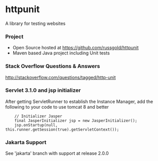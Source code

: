 httpunit
========

A library for testing websites

### Project
* Open Source hosted at https://github.com/russgold/httpunit
* Maven based Java project including Unit tests

### Stack Overflow Questions & Answers
http://stackoverflow.com/questions/tagged/http-unit

### Servlet 3.1.0 and jsp initializer

After getting ServletRunner to establish the Instance Manager, add the following to your code to use tomcat 8 and better

```
    // Initializer Jasper
    final JasperInitializer jsp = new JasperInitializer();
    jsp.onStartup(null, this.runner.getSession(true).getServletContext());
```

### Jakarta Support

See 'jakarta' branch with support at release 2.0.0
